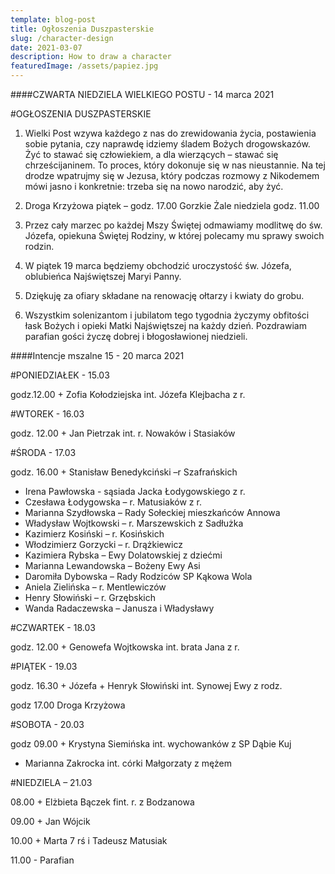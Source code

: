 ```yaml
---
template: blog-post
title: Ogłoszenia Duszpasterskie
slug: /character-design
date: 2021-03-07
description: How to draw a character
featuredImage: /assets/papiez.jpg
---
```

####CZWARTA NIEDZIELA WIELKIEGO POSTU  - 14 marca 2021                         

#OGŁOSZENIA DUSZPASTERSKIE

1. Wielki Post wzywa każdego z nas do zrewidowania życia, postawienia sobie pytania, czy naprawdę idziemy śladem Bożych drogowskazów. Żyć to stawać się człowiekiem, a dla wierzących – stawać się chrześcijaninem. To proces, który dokonuje się w nas nieustannie. Na tej drodze wpatrujmy się w Jezusa, który podczas rozmowy z Nikodemem mówi jasno i konkretnie: trzeba się na nowo narodzić, aby żyć.

2. Droga Krzyżowa piątek – godz. 17.00 Gorzkie Żale niedziela godz. 11.00

3. Przez cały marzec po każdej Mszy Świętej odmawiamy modlitwę do św. Józefa, opiekuna Świętej Rodziny, w której polecamy mu sprawy swoich rodzin.

4. W piątek 19 marca będziemy obchodzić uroczystość św. Józefa, oblubieńca Najświętszej Maryi Panny.

5. Dziękuję za ofiary składane na renowację ołtarzy i kwiaty do grobu.

6. Wszystkim solenizantom i jubilatom tego tygodnia życzymy obfitości łask Bożych i opieki Matki Najświętszej na każdy dzień. Pozdrawiam parafian gości życzę dobrej i błogosławionej niedzieli.


####Intencje mszalne 15 - 20 marca 2021

#PONIEDZIAŁEK  - 15.03  

godz.12.00 + Zofia Kołodziejska int. Józefa Klejbacha z r.

#WTOREK  - 16.03  

godz. 12.00 + Jan Pietrzak int. r. Nowaków i Stasiaków

#ŚRODA  - 17.03 

godz. 16.00 + Stanisław  Benedykciński –r Szafrańskich
+ Irena Pawłowska -  sąsiada Jacka Łodygowskiego z r.
+ Czesława Łodygowska – r. Matusiaków z r. 
+ Marianna Szydłowska – Rady Sołeckiej mieszkańców Annowa 
+ Władysław Wojtkowski – r. Marszewskich z Sadłużka
+ Kazimierz Kosiński – r. Kosińskich
+ Włodzimierz Gorzycki – r. Drążkiewicz
+ Kazimiera Rybska – Ewy Dolatowskiej z dziećmi 
+ Marianna Lewandowska – Bożeny Ewy Asi
+ Daromiła Dybowska – Rady Rodziców SP Kąkowa Wola
+ Aniela Zielińska – r. Mentlewiczów 
+ Henry Słowiński – r. Grzębskich 
+ Wanda Radaczewska – Janusza i Władysławy

#CZWARTEK - 18.03 

godz. 12.00 + Genowefa Wojtkowska int. brata Jana z r.

#PIĄTEK  - 19.03 

godz. 16.30 + Józefa + Henryk Słowiński int. Synowej Ewy z rodz.

godz 17.00 Droga Krzyżowa

#SOBOTA  - 20.03 

godz 09.00 + Krystyna Siemińska int. wychowanków z SP Dąbie Kuj

+ Marianna Zakrocka int. córki Małgorzaty z mężem 

#NIEDZIELA – 21.03 

08.00 +  Elżbieta Bączek fint. r. z Bodzanowa

09.00 + Jan Wójcik

10.00 + Marta 7 rś i Tadeusz Matusiak

 11.00 - Parafian  
